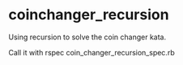 coinchanger_recursion
=====================

Using recursion to solve the coin changer kata. 

Call it with rspec coin_changer_recursion_spec.rb
